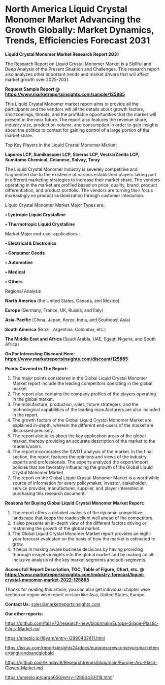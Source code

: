 # North America Liquid Crystal Monomer Market Advancing the Growth Globally: Market Dynamics, Trends, Efficiencies Forecast 2031

<strong>Liquid Crystal Monomer Market Research Report 2031</strong>

The Research Report on Liquid Crystal Monomer Market is a Skillful and Deep Analysis of the Present Situation and Challenges. This research report also analyzes other important trends and market drivers that will affect market growth over 2025-2031.

<strong>Request Sample Report @ <a href=https://www.marketreportsinsights.com/sample/125885>https://www.marketreportsinsights.com/sample/125885</a></strong>

This Liquid Crystal Monomer market report aims to provide all the participants and the vendors will all the details about growth factors, shortcomings, threats, and the profitable opportunities that the market will present in the near future. The report also features the revenue share, industry size, production volume, and consumption in order to gain insights about the politics to contest for gaining control of a large portion of the market share.

Top Key Players in the Liquid Crystal Monomer Market:

<strong>Laperos LCP, Sumikasuper LCP, Siveras LCP, Vectra/Zenite LCP, Sumitomo Chemical, Celanese, Solvay, Toray</strong>

The Liquid Crystal Monomer Industry is severely competitive and fragmented due to the existence of various established players taking part in different marketing strategies to increase their market share. The vendors operating in the market are profiled based on price, quality, brand, product differentiation, and product portfolio. The vendors are turning their focus increasingly on product customization through customer interaction.

Liquid Crystal Monomer Market Major Types are:

<strong>• Lyotropic Liquid Crystalline

• Thermotropic Liquid Crystalline</strong>

Market Major end-user applications :

<strong>• Electrical & Electronics

• Consumer Goods

• Automotive

• Medical

• Others</strong>

Regional Analysis

</u><strong><b>North America</b></strong> (the United States, Canada, and Mexico)

<strong><b>Europe </b></strong>(Germany, France, UK, Russia, and Italy)

<strong><b>Asia-Pacific</b></strong> (China, Japan, Korea, India, and Southeast Asia)

<strong><b>South America</b></strong> (Brazil, Argentina, Colombia, etc.)

<strong><b>The Middle East and Africa</b></strong> (Saudi Arabia, UAE, Egypt, Nigeria, and South Africa)

<strong>Go For Interesting Discount Here: <a href=https://www.marketreportsinsights.com/discount/125885>https://www.marketreportsinsights.com/discount/125885</a></strong>

<strong>Points Covered in The Report:</strong>
<ol>
  <li>The major points considered in the Global Liquid Crystal Monomer Market report include the leading competitors operating in the global market.</li>
  <li>The report also contains the company profiles of the players operating in the global market.</li>
  <li>The manufacture, production, sales, future strategies, and the technological capabilities of the leading manufacturers are also included in the report.</li>
  <li>The growth factors of the Global Liquid Crystal Monomer Market are explained in-depth, wherein the different end-users of the market are discussed precisely.</li>
  <li>The report also talks about the key application areas of the global market, thereby providing an accurate description of the market to the readers/users.</li>
  <li>The report incorporates the SWOT analysis of the market. In the final section, the report features the opinions and views of the industry experts and professionals. The experts analyzed the export/import policies that are favorably influencing the growth of the Global Liquid Crystal Monomer Market.</li>
  <li>The report on the Global Liquid Crystal Monomer Market is a worthwhile source of information for every policymaker, investor, stakeholder, service provider, manufacturer, supplier, and player interested in purchasing this research document.</li>
</ol>
<strong>Reasons for Buying Global Liquid Crystal Monomer Market Report:</strong>

<ol>
  <li>The report offers a detailed analysis of the dynamic competitive landscape that keeps the reader/client well ahead of the competitors.</li>
  <li>It also presents an in-depth view of the different factors driving or restraining the growth of the global market.</li>
  <li>The Global Liquid Crystal Monomer Market report provides an eight-year forecast evaluated on the basis of how the market is estimated to grow.</li>
  <li>It helps in making aware business decisions by having providing thorough insights insights into the global market and by making an all-inclusive analysis of the key market segments and sub-segments.</li>
</ol>
<strong>Access full Report Description, TOC, Table of Figure, Chart, etc. @ <a href=https://www.marketreportsinsights.com/industry-forecast/liquid-crystal-monomer-market-2022-125885>https://www.marketreportsinsights.com/industry-forecast/liquid-crystal-monomer-market-2022-125885</a></strong>


Thanks for reading this article; you can also get individual chapter wise section or region wise report version like Asia, United States, Europe.

<strong>Contact Us:</strong>
sales@marketreportsinsights.com

<strong>Our other reports:</strong>

<a href=https://github.com/faizy72/research-new/blob/main/Europe-Silage-Plastic-Films-Market.md>https://github.com/faizy72/research-new/blob/main/Europe-Silage-Plastic-Films-Market.md</a>

<a href=https://ameblo.jp/18yam/entry-12890432411.html>https://ameblo.jp/18yam/entry-12890432411.html</a>

<a href=https://issuu.com/reportsinsights24/docs/europescrewconveyorsmarketemergingtrendsandglobald>https://issuu.com/reportsinsights24/docs/europescrewconveyorsmarketemergingtrendsandglobald</a>

<a href=https://github.com/Hindavi8/Researchtrends/blob/main/Europe-Arc-Flash-Gloves-Market.md>https://github.com/Hindavi8/Researchtrends/blob/main/Europe-Arc-Flash-Gloves-Market.md</a>

<a href=https://ameblo.jp/cargo656/entry-12890433018.html>https://ameblo.jp/cargo656/entry-12890433018.html</a>"
